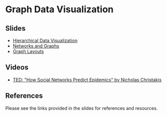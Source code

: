 Graph Data Visualization
==============================

Slides
------------------------------

- [Hierarchical Data Visualization](https://drive.google.com/file/d/0BxYofk0iB_upTG1keFdvVGE0SEE/edit?usp=sharing)
- [Networks and Graphs](https://drive.google.com/file/d/0BxYofk0iB_upZVZBMktJcXUxNVk/edit?usp=sharing)
- [Graph Layouts](https://drive.google.com/file/d/0BxYofk0iB_upV0hTWDg3dlNLRG8/edit?usp=sharing)

Videos
------------------------------

- [TED: "How Social Networks Predict Epidemics" by Nicholas Christakis](http://www.ted.com/talks/nicholas_christakis_how_social_networks_predict_epidemics.html)

References
------------------------------

Please see the links provided in the slides for references and resources.
